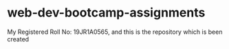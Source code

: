 # web-dev-bootcamp-assignments
My Registered Roll No: 19JR1A0565, and this is the repository which is been created
